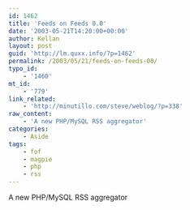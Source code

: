 ```yaml
---
id: 1462
title: 'Feeds on Feeds 0.0'
date: '2003-05-21T14:20:00+00:00'
author: Kellan
layout: post
guid: 'http://lm.quxx.info/?p=1462'
permalink: /2003/05/21/feeds-on-feeds-00/
typo_id:
    - '1460'
mt_id:
    - '779'
link_related:
    - 'http://minutillo.com/steve/weblog/?p=338'
raw_content:
    - 'A new PHP/MySQL RSS aggregator'
categories:
    - Aside
tags:
    - fof
    - magpie
    - php
    - rss
---
```


A new PHP/MySQL RSS aggregator